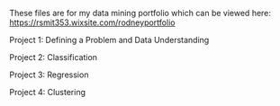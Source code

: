 These files are for my data mining portfolio which can be viewed here: https://rsmit353.wixsite.com/rodneyportfolio 

Project 1: Defining a Problem and Data Understanding 

Project 2: Classification 

Project 3: Regression 

Project 4: Clustering
